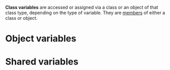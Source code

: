 **Class variables** are accessed or assigned via a class or an object of that class type, depending on the type of variable. They are [members](#Members) of either a class or object.

# Object variables

# Shared variables
